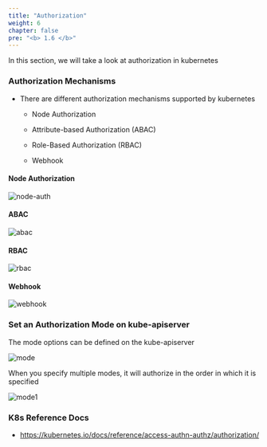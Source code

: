 ```yaml
---
title: "Authorization"
weight: 6
chapter: false
pre: "<b> 1.6 </b>"
---
```


In this section, we will take a look at authorization in kubernetes

### Authorization Mechanisms
- There are different authorization mechanisms supported by kubernetes

  - Node Authorization

  - Attribute-based Authorization (ABAC)

  - Role-Based Authorization (RBAC)

  - Webhook
  
#### Node Authorization

![node-auth](/images/1/6/0001.png?width=80pc)
  
#### ABAC

![abac](/images/1/6/0002.png?width=80pc)
  
#### RBAC

![rbac](/images/1/6/0003.png?width=80pc)

#### Webhook
  
![webhook](/images/1/6/0004.png?width=80pc)
  
### Set an Authorization Mode on kube-apiserver

The mode options can be defined on the kube-apiserver

![mode](/images/1/6/0005.png?width=80pc)
  
When you specify multiple modes, it will authorize in the order in which it is specified

![mode1](/images/1/6/0006.png?width=80pc)
  
### K8s Reference Docs
- https://kubernetes.io/docs/reference/access-authn-authz/authorization/